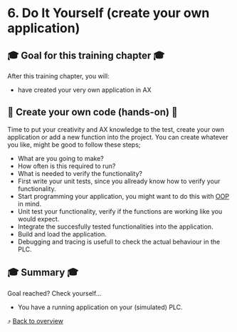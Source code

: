 # 6. Do It Yourself (create your own application)

## :mortar_board: Goal for this training chapter :mortar_board:

After this training chapter, you will:

- have created your very own application in AX

## :raised_hands: Create your own code (hands-on) :raised_hands:

Time to put your creativity and AX knowledge to the test, create your own application or add a new function into the project. You can create whatever you like, might be good to follow these steps;

- What are you going to make?
- How often is this required to run?
- What is needed to verify the functionality?
- First write your unit tests, since you allready know how to verify your functionality.
- Start programming your application, you might want to do this with [OOP](https://console.simatic-ax.siemens.io/docs/st/language/oop) in mind.
- Unit test your functionality, verify if the functions are working like you would expect.
- Integrate the succesfully tested functionalities into the application.
- Build and load the application.
- Debugging and tracing is usefull to check the actual behaviour in the PLC.

## :mortar_board: Summary :mortar_board:

Goal reached? Check yourself...

- You have a running application on your (simulated) PLC.

:arrow_heading_up: [Back to overview](./../README.md)
